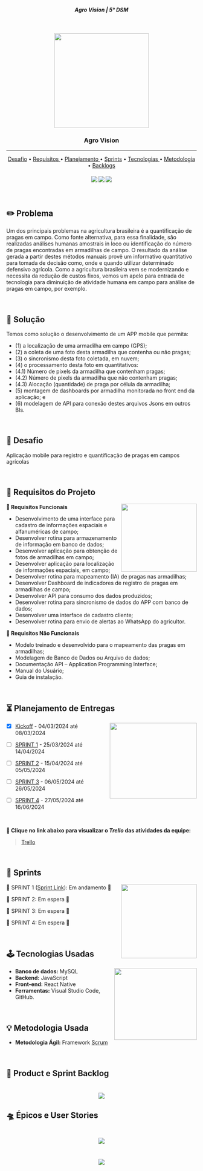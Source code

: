 <h5 align="center"> Agro Vision | 5° DSM </h5>

<br>

<p align="center">
<img src ="doc/imgs/Logo Visiona.svg" width="250" height="250"/>
 </h3>
<p align="center">

<p align="center">
      <h3 align="center"> Agro Vision </h3>
<p align="center">

<hr>

<p align="center"> 
   <a href="#desafio">Desafio</a> •
   <a href ="#requisitos"> Requisitos </a> •
   <a href ="#planejamento"> Planejamento </a> •
   <a href="#sprints">Sprints</a> •
   <a href ="#tecnologias"> Tecnologias </a> •
   <a href ="#metodologia"> Metodologia </a> •
   <a href="#backlogs">Backlogs</a>
</p>

<h4 align="center"> 
 <a href="https://reactnative.dev/"><img src = "https://img.shields.io/badge/React_Native-20232A?style=for-the-badge&logo=react&logoColor=61DAFB"/></a>
 <a href="https://www.javascript.com/"><img src = "https://img.shields.io/badge/JavaScript-323330?style=for-the-badge&logo=javascript&logoColor=F7DF1E"/></a>
 <a href="https://www.mysql.com/"><img src = "https://img.shields.io/badge/MySQL-005C84?style=for-the-badge&logo=mysql&logoColor=white"/></a>
</h4>

<br>

## :pencil2: Problema

Um dos principais problemas na agricultura brasileira é a quantificação de pragas em campo. Como
fonte alternativa, para essa finalidade, são realizadas análises humanas amostrais in loco ou
identificação do número de pragas encontradas em armadilhas de campo. O resultado da análise
gerada a partir destes métodos manuais provê um informativo quantitativo para tomada de decisão
como, onde e quando utilizar determinado defensivo agrícola. Como a agricultura brasileira vem se
modernizando e necessita da redução de custos fixos, vemos um apelo para entrada de tecnologia
para diminuição de atividade humana em campo para análise de pragas em campo, por exemplo. 

<br>

## :rocket: Solução

Temos como solução o desenvolvimento de um APP mobile que permita:
- (1) a localização de uma armadilha em campo (GPS);
- (2) a coleta de uma foto desta armadilha que contenha ou não pragas;
- (3) o sincronismo desta foto coletada, em nuvem;
- (4) o processamento desta foto em quantitativos:
- (4.1) Número de pixels da armadilha que contenham pragas;
- (4.2) Número de pixels da armadilha que não contenham pragas;
- (4.3) Alocação (quantidade) de praga por célula da armadilha;
- (5) montagem de dashboards por armadilha monitorada no front end da aplicação; e
- (6) modelagem de API para conexão destes arquivos Jsons em outros BIs.

<br>

<span id="desafio">

## :milky_way: Desafio

Aplicação mobile para registro e quantificação de pragas em campos agrícolas

<br>

<span id="requisitos">

## :dart: Requisitos do Projeto

<img align="right" width="200" height="180" src="doc/imgs/edicao.png">

**📌 Requisitos Funcionais**
- Desenvolvimento de uma interface para cadastro de informações espaciais e alfanuméricas de campo;
- Desenvolver rotina para armazenamento de informação em banco de dados;
- Desenvolver aplicação para obtenção de fotos de armadilhas em campo;
- Desenvolver aplicação para localização de informações espaciais, em campo;
- Desenvolver rotina para mapeamento (IA) de pragas nas armadilhas;
- Desenvolver Dashboard de indicadores de registro de pragas em armadilhas de campo;
- Desenvolver API para consumo dos dados produzidos;
- Desenvolver rotina para sincronismo de dados do APP com banco de dados;
- Desenvolver uma interface de cadastro cliente;
- Desenvolver rotina para envio de alertas ao WhatsApp do agricultor.
  
**📌 Requisitos Não Funcionais**
- Modelo treinado e desenvolvido para o mapeamento das pragas em armadilhas;
- Modelagem de Banco de Dados ou Arquivo de dados;
- Documentação API – Application Programming Interface;
- Manual do Usuário;
- Guia de instalação.

<br>

<span id="planejamento">

## :hourglass_flowing_sand: Planejamento de Entregas

<img align="right" width="230" height="200" src="doc/imgs/calendario.png">

- [x] [Kickoff](#) - 04/03/2024 até 08/03/2024

- [ ] [SPRINT 1](#) - 25/03/2024 até 14/04/2024

- [ ] [SPRINT 2](#) - 15/04/2024 até 05/05/2024

- [ ] [SPRINT 3](#) - 06/05/2024 até 26/05/2024

- [ ] [SPRINT 4](#) - 27/05/2024 até 16/06/2024

<br>

**:link: Clique no link abaixo para visualizar o *Trello* das atividades da equipe:**
> [Trello](https://trello.com/b/QyOUlOmO/visiona-agro-vision)

<br>

<span id="sprints">

## :date: Sprints

<img align="right" width="200" height="196" src="doc/imgs/app-de-apresentacao-de-slides.png">

🔖 SPRINT 1 ([Sprint Link](doc/sprints/sprint1.md)): Em andamento 🚧

🔖 SPRINT 2: Em espera 🚫

🔖 SPRINT 3: Em espera 🚫

🔖 SPRINT 4: Em espera 🚫

<br>

<span id="tecnologias">

## :joystick: Tecnologias Usadas

<img align="right" width="218" height="190" src="doc/imgs/contracao-muscular.png">

* **Banco de dados:** MySQL
* **Backend:** JavaScript
* **Front-end:** React Native
* **Ferramentas:** Visual Studio Code, GitHub.

<br>

<span id="metodologia">

## :bulb: Metodologia Usada

* **Metodologia Ágil:** Framework [Scrum](https://www.scrum.org/)

<br>

<span id="backlogs">

## :crystal_ball: Product e Sprint Backlog

<h1 align="center"> <img src = "doc/imgs/Product and Sprint Backlog.png" /></h1>

## :flying_saucer: Épicos e User Stories

<h1 align="center"> <img src = "doc/imgs/Critérios e Epicos.png" /></h1>
<h1 align="center"> <img src = "doc/imgs/Histórias.png" /></h1>

<br>
